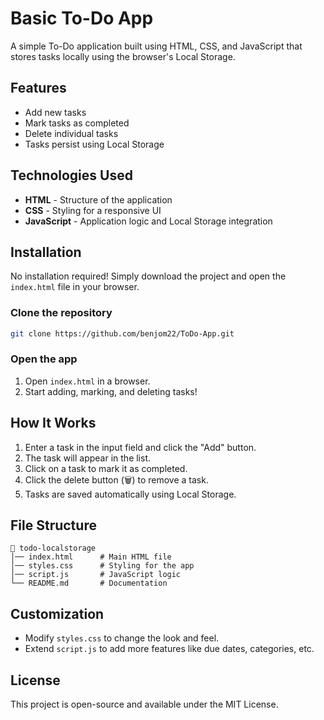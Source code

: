 # Basic To-Do App

A simple To-Do application built using HTML, CSS, and JavaScript that stores tasks locally using the browser's Local Storage.

## Features
- Add new tasks
- Mark tasks as completed
- Delete individual tasks
- Tasks persist using Local Storage

## Technologies Used
- **HTML** - Structure of the application
- **CSS** - Styling for a responsive UI
- **JavaScript** - Application logic and Local Storage integration

## Installation
No installation required! Simply download the project and open the `index.html` file in your browser.

### Clone the repository
```sh
git clone https://github.com/benjom22/ToDo-App.git
```

### Open the app
1. Open `index.html` in a browser.
2. Start adding, marking, and deleting tasks!

## How It Works
1. Enter a task in the input field and click the "Add" button.
2. The task will appear in the list.
3. Click on a task to mark it as completed.
4. Click the delete button (🗑) to remove a task.
5. Tasks are saved automatically using Local Storage.

## File Structure
```
📂 todo-localstorage
│── index.html      # Main HTML file
│── styles.css      # Styling for the app
│── script.js       # JavaScript logic
└── README.md       # Documentation
```

## Customization
- Modify `styles.css` to change the look and feel.
- Extend `script.js` to add more features like due dates, categories, etc.

## License
This project is open-source and available under the MIT License.


